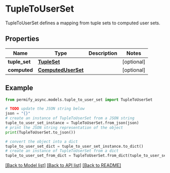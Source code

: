 # TupleToUserSet

TupleToUserSet defines a mapping from tuple sets to computed user sets.

## Properties

Name | Type | Description | Notes
------------ | ------------- | ------------- | -------------
**tuple_set** | [**TupleSet**](TupleSet.md) |  | [optional] 
**computed** | [**ComputedUserSet**](ComputedUserSet.md) |  | [optional] 

## Example

```python
from permify_async.models.tuple_to_user_set import TupleToUserSet

# TODO update the JSON string below
json = "{}"
# create an instance of TupleToUserSet from a JSON string
tuple_to_user_set_instance = TupleToUserSet.from_json(json)
# print the JSON string representation of the object
print(TupleToUserSet.to_json())

# convert the object into a dict
tuple_to_user_set_dict = tuple_to_user_set_instance.to_dict()
# create an instance of TupleToUserSet from a dict
tuple_to_user_set_from_dict = TupleToUserSet.from_dict(tuple_to_user_set_dict)
```
[[Back to Model list]](../README.md#documentation-for-models) [[Back to API list]](../README.md#documentation-for-api-endpoints) [[Back to README]](../README.md)


